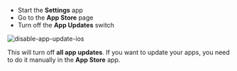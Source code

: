 * Start the **Settings** app
* Go to the **App Store** page
* Turn off the **App Updates** switch

![disable-app-update-ios](https://github.com/hyvanmielenpelit/GnollHack/assets/16661034/974dec71-8d4e-407a-b0ca-59ed8cfca162)

This will turn off **all app updates**. If you want to update your apps, you need to do it manually in the **App Store** app.
